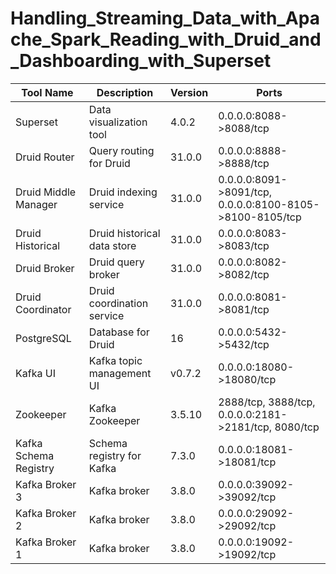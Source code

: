 # Handling_Streaming_Data_with_Apache_Spark_Reading_with_Druid_and_Dashboarding_with_Superset

| Tool Name             | Description                     | Version | Ports                                                    |
|-----------------------|---------------------------------|---------|----------------------------------------------------------|
| Superset              | Data visualization tool         | 4.0.2   | 0.0.0.0:8088->8088/tcp                                   |
| Druid Router          | Query routing for Druid         | 31.0.0  | 0.0.0.0:8888->8888/tcp                                   |
| Druid Middle Manager  | Druid indexing service          | 31.0.0  | 0.0.0.0:8091->8091/tcp, 0.0.0.0:8100-8105->8100-8105/tcp |
| Druid Historical      | Druid historical data store     | 31.0.0  | 0.0.0.0:8083->8083/tcp                                   |
| Druid Broker          | Druid query broker              | 31.0.0  | 0.0.0.0:8082->8082/tcp                                   |
| Druid Coordinator     | Druid coordination service      | 31.0.0  | 0.0.0.0:8081->8081/tcp                                   |
| PostgreSQL            | Database for Druid              | 16      | 0.0.0.0:5432->5432/tcp                                   |
| Kafka UI              | Kafka topic management UI       | v0.7.2  | 0.0.0.0:18080->18080/tcp                                 |
| Zookeeper             | Kafka Zookeeper                 | 3.5.10  | 2888/tcp, 3888/tcp, 0.0.0.0:2181->2181/tcp, 8080/tcp     |
| Kafka Schema Registry | Schema registry for Kafka       | 7.3.0   | 0.0.0.0:18081->18081/tcp                                 |
| Kafka Broker 3        | Kafka broker                    | 3.8.0   | 0.0.0.0:39092->39092/tcp                                 |
| Kafka Broker 2        | Kafka broker                    | 3.8.0   | 0.0.0.0:29092->29092/tcp                                 |
| Kafka Broker 1        | Kafka broker                    | 3.8.0   | 0.0.0.0:19092->19092/tcp                                 |
